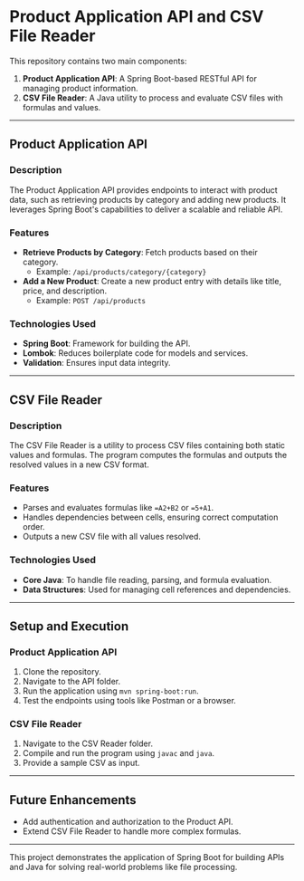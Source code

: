 # **Product Application API and CSV File Reader**

This repository contains two main components:  
1. **Product Application API**: A Spring Boot-based RESTful API for managing product information.  
2. **CSV File Reader**: A Java utility to process and evaluate CSV files with formulas and values.  

---

## **Product Application API**

### **Description**  
The Product Application API provides endpoints to interact with product data, such as retrieving products by category and adding new products. It leverages Spring Boot's capabilities to deliver a scalable and reliable API.

### **Features**  
- **Retrieve Products by Category**: Fetch products based on their category.  
  - Example: `/api/products/category/{category}`  
- **Add a New Product**: Create a new product entry with details like title, price, and description.  
  - Example: `POST /api/products`  

### **Technologies Used**  
- **Spring Boot**: Framework for building the API.  
- **Lombok**: Reduces boilerplate code for models and services.  
- **Validation**: Ensures input data integrity.  

---

## **CSV File Reader**

### **Description**  
The CSV File Reader is a utility to process CSV files containing both static values and formulas. The program computes the formulas and outputs the resolved values in a new CSV format.  

### **Features**  
- Parses and evaluates formulas like `=A2+B2` or `=5+A1`.  
- Handles dependencies between cells, ensuring correct computation order.  
- Outputs a new CSV file with all values resolved.  

### **Technologies Used**  
- **Core Java**: To handle file reading, parsing, and formula evaluation.  
- **Data Structures**: Used for managing cell references and dependencies.  

---

## **Setup and Execution**

### **Product Application API**  
1. Clone the repository.  
2. Navigate to the API folder.  
3. Run the application using `mvn spring-boot:run`.  
4. Test the endpoints using tools like Postman or a browser.  

### **CSV File Reader**  
1. Navigate to the CSV Reader folder.  
2. Compile and run the program using `javac` and `java`.  
3. Provide a sample CSV as input.  

---

## **Future Enhancements**  
- Add authentication and authorization to the Product API.  
- Extend CSV File Reader to handle more complex formulas.  

---

This project demonstrates the application of Spring Boot for building APIs and Java for solving real-world problems like file processing.

